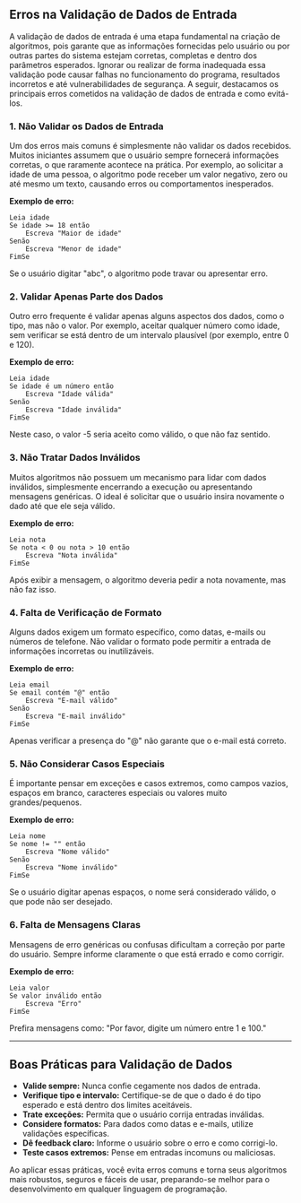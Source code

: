 
## Erros na Validação de Dados de Entrada

A validação de dados de entrada é uma etapa fundamental na criação de algoritmos, pois garante que as informações fornecidas pelo usuário ou por outras partes do sistema estejam corretas, completas e dentro dos parâmetros esperados. Ignorar ou realizar de forma inadequada essa validação pode causar falhas no funcionamento do programa, resultados incorretos e até vulnerabilidades de segurança. A seguir, destacamos os principais erros cometidos na validação de dados de entrada e como evitá-los.

### 1. Não Validar os Dados de Entrada

Um dos erros mais comuns é simplesmente não validar os dados recebidos. Muitos iniciantes assumem que o usuário sempre fornecerá informações corretas, o que raramente acontece na prática. Por exemplo, ao solicitar a idade de uma pessoa, o algoritmo pode receber um valor negativo, zero ou até mesmo um texto, causando erros ou comportamentos inesperados.

**Exemplo de erro:**
```pseudocode
Leia idade
Se idade >= 18 então
    Escreva "Maior de idade"
Senão
    Escreva "Menor de idade"
FimSe
```
Se o usuário digitar "abc", o algoritmo pode travar ou apresentar erro.

### 2. Validar Apenas Parte dos Dados

Outro erro frequente é validar apenas alguns aspectos dos dados, como o tipo, mas não o valor. Por exemplo, aceitar qualquer número como idade, sem verificar se está dentro de um intervalo plausível (por exemplo, entre 0 e 120).

**Exemplo de erro:**
```pseudocode
Leia idade
Se idade é um número então
    Escreva "Idade válida"
Senão
    Escreva "Idade inválida"
FimSe
```
Neste caso, o valor -5 seria aceito como válido, o que não faz sentido.

### 3. Não Tratar Dados Inválidos

Muitos algoritmos não possuem um mecanismo para lidar com dados inválidos, simplesmente encerrando a execução ou apresentando mensagens genéricas. O ideal é solicitar que o usuário insira novamente o dado até que ele seja válido.

**Exemplo de erro:**
```pseudocode
Leia nota
Se nota < 0 ou nota > 10 então
    Escreva "Nota inválida"
FimSe
```
Após exibir a mensagem, o algoritmo deveria pedir a nota novamente, mas não faz isso.

### 4. Falta de Verificação de Formato

Alguns dados exigem um formato específico, como datas, e-mails ou números de telefone. Não validar o formato pode permitir a entrada de informações incorretas ou inutilizáveis.

**Exemplo de erro:**
```pseudocode
Leia email
Se email contém "@" então
    Escreva "E-mail válido"
Senão
    Escreva "E-mail inválido"
FimSe
```
Apenas verificar a presença do "@" não garante que o e-mail está correto.

### 5. Não Considerar Casos Especiais

É importante pensar em exceções e casos extremos, como campos vazios, espaços em branco, caracteres especiais ou valores muito grandes/pequenos.

**Exemplo de erro:**
```pseudocode
Leia nome
Se nome != "" então
    Escreva "Nome válido"
Senão
    Escreva "Nome inválido"
FimSe
```
Se o usuário digitar apenas espaços, o nome será considerado válido, o que pode não ser desejado.

### 6. Falta de Mensagens Claras

Mensagens de erro genéricas ou confusas dificultam a correção por parte do usuário. Sempre informe claramente o que está errado e como corrigir.

**Exemplo de erro:**
```pseudocode
Leia valor
Se valor inválido então
    Escreva "Erro"
FimSe
```
Prefira mensagens como: "Por favor, digite um número entre 1 e 100."

---

## Boas Práticas para Validação de Dados

- **Valide sempre:** Nunca confie cegamente nos dados de entrada.
- **Verifique tipo e intervalo:** Certifique-se de que o dado é do tipo esperado e está dentro dos limites aceitáveis.
- **Trate exceções:** Permita que o usuário corrija entradas inválidas.
- **Considere formatos:** Para dados como datas e e-mails, utilize validações específicas.
- **Dê feedback claro:** Informe o usuário sobre o erro e como corrigi-lo.
- **Teste casos extremos:** Pense em entradas incomuns ou maliciosas.

Ao aplicar essas práticas, você evita erros comuns e torna seus algoritmos mais robustos, seguros e fáceis de usar, preparando-se melhor para o desenvolvimento em qualquer linguagem de programação.
```
